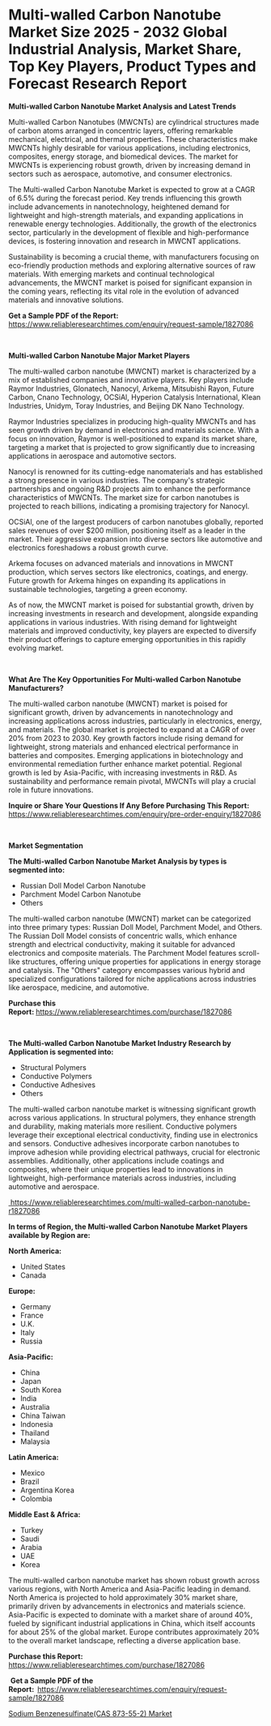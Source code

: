 <p><h1>Multi-walled Carbon Nanotube Market Size 2025 - 2032 Global Industrial Analysis, Market Share, Top Key Players, Product Types and Forecast Research Report</h1></p><p><strong>Multi-walled Carbon Nanotube Market Analysis and Latest Trends</strong></p>
<p><p>Multi-walled Carbon Nanotubes (MWCNTs) are cylindrical structures made of carbon atoms arranged in concentric layers, offering remarkable mechanical, electrical, and thermal properties. These characteristics make MWCNTs highly desirable for various applications, including electronics, composites, energy storage, and biomedical devices. The market for MWCNTs is experiencing robust growth, driven by increasing demand in sectors such as aerospace, automotive, and consumer electronics.</p><p>The Multi-walled Carbon Nanotube Market is expected to grow at a CAGR of 6.5% during the forecast period. Key trends influencing this growth include advancements in nanotechnology, heightened demand for lightweight and high-strength materials, and expanding applications in renewable energy technologies. Additionally, the growth of the electronics sector, particularly in the development of flexible and high-performance devices, is fostering innovation and research in MWCNT applications.</p><p>Sustainability is becoming a crucial theme, with manufacturers focusing on eco-friendly production methods and exploring alternative sources of raw materials. With emerging markets and continual technological advancements, the MWCNT market is poised for significant expansion in the coming years, reflecting its vital role in the evolution of advanced materials and innovative solutions.</p></p>
<p><strong>Get a Sample PDF of the Report:&nbsp;</strong> <a href="https://www.reliableresearchtimes.com/enquiry/request-sample/1827086?utm_campaign=2009&utm_medium=2&utm_source=Github&utm_content=ia&utm_term=03042025&utm_id=multi-walled-carbon-nanotube">https://www.reliableresearchtimes.com/enquiry/request-sample/1827086</a></p>
<p>&nbsp;</p>
<p><strong>Multi-walled Carbon Nanotube Major Market Players</strong></p>
<p><p>The multi-walled carbon nanotube (MWCNT) market is characterized by a mix of established companies and innovative players. Key players include Raymor Industries, Glonatech, Nanocyl, Arkema, Mitsubishi Rayon, Future Carbon, Cnano Technology, OCSiAl, Hyperion Catalysis International, Klean Industries, Unidym, Toray Industries, and Beijing DK Nano Technology.</p><p>Raymor Industries specializes in producing high-quality MWCNTs and has seen growth driven by demand in electronics and materials science. With a focus on innovation, Raymor is well-positioned to expand its market share, targeting a market that is projected to grow significantly due to increasing applications in aerospace and automotive sectors.</p><p>Nanocyl is renowned for its cutting-edge nanomaterials and has established a strong presence in various industries. The company's strategic partnerships and ongoing R&D projects aim to enhance the performance characteristics of MWCNTs. The market size for carbon nanotubes is projected to reach billions, indicating a promising trajectory for Nanocyl.</p><p>OCSiAl, one of the largest producers of carbon nanotubes globally, reported sales revenues of over $200 million, positioning itself as a leader in the market. Their aggressive expansion into diverse sectors like automotive and electronics foreshadows a robust growth curve.</p><p>Arkema focuses on advanced materials and innovations in MWCNT production, which serves sectors like electronics, coatings, and energy. Future growth for Arkema hinges on expanding its applications in sustainable technologies, targeting a green economy.</p><p>As of now, the MWCNT market is poised for substantial growth, driven by increasing investments in research and development, alongside expanding applications in various industries. With rising demand for lightweight materials and improved conductivity, key players are expected to diversify their product offerings to capture emerging opportunities in this rapidly evolving market.</p></p>
<p>&nbsp;</p>
<p><strong>What Are The Key Opportunities For Multi-walled Carbon Nanotube Manufacturers?</strong></p>
<p><p>The multi-walled carbon nanotube (MWCNT) market is poised for significant growth, driven by advancements in nanotechnology and increasing applications across industries, particularly in electronics, energy, and materials. The global market is projected to expand at a CAGR of over 20% from 2023 to 2030. Key growth factors include rising demand for lightweight, strong materials and enhanced electrical performance in batteries and composites. Emerging applications in biotechnology and environmental remediation further enhance market potential. Regional growth is led by Asia-Pacific, with increasing investments in R&D. As sustainability and performance remain pivotal, MWCNTs will play a crucial role in future innovations.</p></p>
<p><strong>Inquire or Share Your Questions If Any Before Purchasing This Report:</strong> <a href="https://www.reliableresearchtimes.com/enquiry/pre-order-enquiry/1827086?utm_campaign=2009&utm_medium=2&utm_source=Github&utm_content=ia&utm_term=03042025&utm_id=multi-walled-carbon-nanotube">https://www.reliableresearchtimes.com/enquiry/pre-order-enquiry/1827086</a></p>
<p>&nbsp;</p>
<p><strong>Market Segmentation</strong></p>
<p><strong>The Multi-walled Carbon Nanotube Market Analysis by types is segmented into:</strong></p>
<p><ul><li>Russian Doll Model Carbon Nanotube</li><li>Parchment Model Carbon Nanotube</li><li>Others</li></ul></p>
<p><p>The multi-walled carbon nanotube (MWCNT) market can be categorized into three primary types: Russian Doll Model, Parchment Model, and Others. The Russian Doll Model consists of concentric walls, which enhance strength and electrical conductivity, making it suitable for advanced electronics and composite materials. The Parchment Model features scroll-like structures, offering unique properties for applications in energy storage and catalysis. The "Others" category encompasses various hybrid and specialized configurations tailored for niche applications across industries like aerospace, medicine, and automotive.</p></p>
<p><strong>Purchase this Report:&nbsp;</strong><a href="https://www.reliableresearchtimes.com/purchase/1827086?utm_campaign=2009&utm_medium=2&utm_source=Github&utm_content=ia&utm_term=03042025&utm_id=multi-walled-carbon-nanotube">https://www.reliableresearchtimes.com/purchase/1827086</a></p>
<p>&nbsp;</p>
<p><strong>The Multi-walled Carbon Nanotube Market Industry Research by Application is segmented into:</strong></p>
<p><ul><li>Structural Polymers</li><li>Conductive Polymers</li><li>Conductive Adhesives</li><li>Others</li></ul></p>
<p><p>The multi-walled carbon nanotube market is witnessing significant growth across various applications. In structural polymers, they enhance strength and durability, making materials more resilient. Conductive polymers leverage their exceptional electrical conductivity, finding use in electronics and sensors. Conductive adhesives incorporate carbon nanotubes to improve adhesion while providing electrical pathways, crucial for electronic assemblies. Additionally, other applications include coatings and composites, where their unique properties lead to innovations in lightweight, high-performance materials across industries, including automotive and aerospace.</p></p>
<p><a href="https://www.reliableresearchtimes.com/multi-walled-carbon-nanotube-r1827086?utm_campaign=2009&utm_medium=2&utm_source=Github&utm_content=ia&utm_term=03042025&utm_id=multi-walled-carbon-nanotube">&nbsp;https://www.reliableresearchtimes.com/multi-walled-carbon-nanotube-r1827086</a></p>
<p><strong>In terms of Region, the Multi-walled Carbon Nanotube Market Players available by Region are:</strong></p>
<p>
    <p> <strong> North America: </strong>
        <ul>
            <li>United States</li>
            <li>Canada</li>
        </ul>
        </p> 
    <p> <strong> Europe: </strong>
        <ul>
            <li>Germany</li>
            <li>France</li>
            <li>U.K.</li>
            <li>Italy</li>
            <li>Russia</li>
        </ul>
        </p> 
    <p> <strong> Asia-Pacific: </strong>
        <ul>
            <li>China</li>
            <li>Japan</li>
            <li>South Korea</li>
            <li>India</li>
            <li>Australia</li>
            <li>China Taiwan</li>
            <li>Indonesia</li>
            <li>Thailand</li>
            <li>Malaysia</li>
        </ul>
        </p> 
    <p> <strong> Latin America: </strong>
        <ul>
            <li>Mexico</li>
            <li>Brazil</li>
            <li>Argentina Korea</li>
            <li>Colombia</li>
        </ul>
        </p> 
    <p> <strong> Middle East & Africa: </strong>
        <ul>
            <li>Turkey</li>
            <li>Saudi</li>
            <li>Arabia</li>
            <li>UAE</li>
            <li>Korea</li>
        </ul>
    </p>
    </p>
<p><p>The multi-walled carbon nanotube market has shown robust growth across various regions, with North America and Asia-Pacific leading in demand. North America is projected to hold approximately 30% market share, primarily driven by advancements in electronics and materials science. Asia-Pacific is expected to dominate with a market share of around 40%, fueled by significant industrial applications in China, which itself accounts for about 25% of the global market. Europe contributes approximately 20% to the overall market landscape, reflecting a diverse application base.</p></p>
<p><strong>Purchase this Report: </strong><a href="https://www.reliableresearchtimes.com/purchase/1827086?utm_campaign=2009&utm_medium=2&utm_source=Github&utm_content=ia&utm_term=03042025&utm_id=multi-walled-carbon-nanotube">https://www.reliableresearchtimes.com/purchase/1827086</a></p>
<p>&nbsp;<strong>Get a Sample PDF of the Report:&nbsp;&nbsp;</strong><a href="https://www.reliableresearchtimes.com/enquiry/request-sample/1827086?utm_campaign=2009&utm_medium=2&utm_source=Github&utm_content=ia&utm_term=03042025&utm_id=multi-walled-carbon-nanotube">https://www.reliableresearchtimes.com/enquiry/request-sample/1827086</a></p>
<p><strong></strong></p>
<p><p><a href="https://github.com/hgf64gh/Market-Research-Report-List-2/blob/main/sodium-benzenesulfinatecas-873-55-2-market.md?utm_campaign=2009&utm_medium=2&utm_source=Github&utm_content=ia&utm_term=03042025&utm_id=multi-walled-carbon-nanotube">Sodium Benzenesulfinate(CAS 873-55-2) Market</a></p></p>